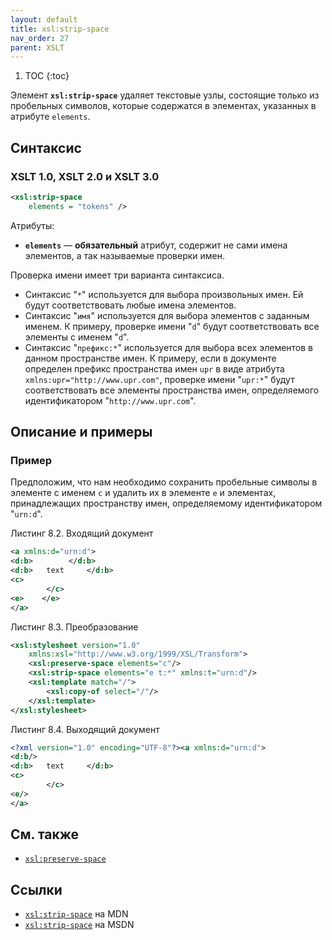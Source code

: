```yaml
---
layout: default
title: xsl:strip-space
nav_order: 27
parent: XSLT
---
```


<!-- prettier-ignore -->
1. TOC
{:toc}

Элемент **`xsl:strip-space`** удаляет текстовые узлы, состоящие только из пробельных символов, которые содержатся в элементах, указанных в атрибуте `elements`.

## Синтаксис

### XSLT 1.0, XSLT 2.0 и XSLT 3.0

```xml
<xsl:strip-space
    elements = "tokens" />
```

Атрибуты:

- **`elements`** — **обязательный** атрибут, содержит не сами имена элементов, а так называемые проверки имен.

Проверка имени имеет три варианта синтаксиса.

- Синтаксис "`*`" используется для выбора произвольных имен. Ей будут соответствовать любые имена элементов.
- Синтаксис "`имя`" используется для выбора элементов с заданным именем. К примеру, проверке имени "`d`" будут соответствовать все элементы с именем "`d`".
- Синтаксис "`префикс:*`" используется для выбора всех элементов в данном пространстве имен. К примеру, если в документе определен префикс пространства имен `upr` в виде атрибута `xmlns:upr="http://www.upr.com"`, проверке имени "`upr:*`" будут соответствовать все элементы пространства имен, определяемого идентификатором "`http://www.upr.com`".

## Описание и примеры

### Пример

Предположим, что нам необходимо сохранить пробельные символы в элементе с именем `c` и удалить их в элементе `e` и элементах, принадлежащих пространству имен, определяемому идентификатором "`urn:d`".

Листинг 8.2. Входящий документ

```xml
<a xmlns:d="urn:d">
<d:b>        </d:b>
<d:b>   text     </d:b>
<c>
        </c>
<e>    </e>
</a>
```

Листинг 8.3. Преобразование

```xml
<xsl:stylesheet version="1.0"
    xmlns:xsl="http://www.w3.org/1999/XSL/Transform">
    <xsl:preserve-space elements="c"/>
    <xsl:strip-space elements="e t:*" xmlns:t="urn:d"/>
    <xsl:template match="/">
        <xsl:copy-of select="/"/>
    </xsl:template>
</xsl:stylesheet>
```

Листинг 8.4. Выходящий документ

```xml
<?xml version="1.0" encoding="UTF-8"?><a xmlns:d="urn:d">
<d:b/>
<d:b>   text     </d:b>
<c>
        </c>
<e/>
</a>
```

## См. также

- [`xsl:preserve-space`](/xslt/xsl-preserve-space/)

## Ссылки

- [`xsl:strip-space`](https://developer.mozilla.org/en/XSLT/strip-space) на MDN
- [`xsl:strip-space`](https://msdn.microsoft.com/en-us/library/ms256473.aspx) на MSDN
